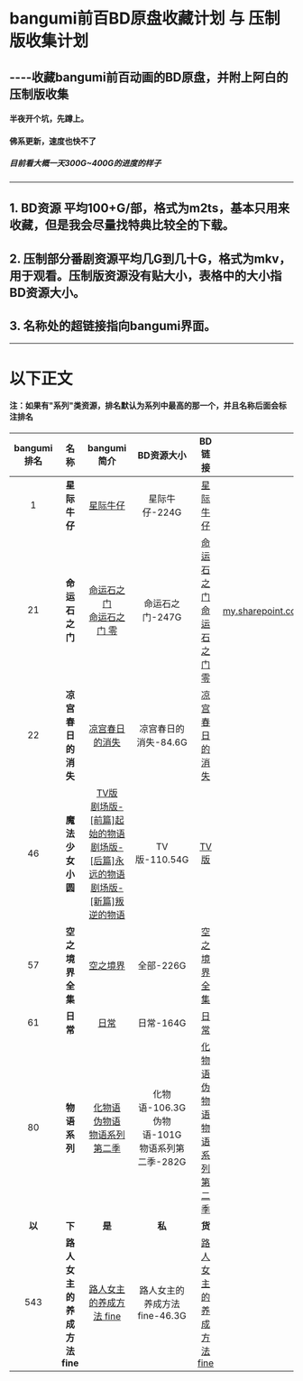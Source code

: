 # bangumi前百BD原盘收藏计划 与 压制版收集计划
## ----收藏bangumi前百动画的BD原盘，并附上阿白的压制版收集
#### 半夜开个坑，先蹲上。
#### 佛系更新，速度也快不了
##### 目前看大概一天300G~400G的进度的样子

---

## 1.  BD资源 平均100+G/部，格式为m2ts，基本只用来收藏，但是我会尽量找特典比较全的下载。
## 2.  压制部分番剧资源平均几G到几十G，格式为mkv，用于观看。压制版资源没有贴大小，表格中的大小指BD资源大小。
## 3.  名称处的超链接指向bangumi界面。

---

# 以下正文
#### 注：如果有"系列"类资源，排名默认为系列中最高的那一个，并且名称后面会标注排名
bangumi排名|名称|bangumi简介|BD资源大小|BD链接|压制版链接
:--:|:--:|:--:|:--:|:--:|:--:
1|**星际牛仔**|[星际牛仔](https://bangumi.tv/subject/253)|星际牛仔-224G|[星际牛仔](https://xzgfwacnz0-my.sharepoint.com/:f:/g/personal/colclough_1ove_club/EloteDS9d61FjxybKx1i_6IB9Q4Hmt32Bvs-e-RAycbkHQ?e=Du5btQ)|[星际牛仔](https://xzgfwacnz0-my.sharepoint.com/:f:/g/personal/lihen_1ove_club/ElHNh-JT-4JPm02TkDGqkNwBL0uQrhJD5-ZLJ0Ccn39IuQ?e=PohoNl)
21|**命运石之门**|[命运石之门](https://bangumi.tv/subject/3154)<br>[命运石之门 零](https://bangumi.tv/subject/129807)|命运石之门-247G|[命运石之门](https://xzgfwacnz0-my.sharepoint.com/:f:/g/personal/colclough_1ove_club/Et1Kl7Cfd8NHk72CirXgPh8BUSh3ScmC_NJQ0qSkOAMaqA?e=VYfLYc)<br>[命运石之门 零]()|[命运石之门](https://xzgfwacnz0-my.sharepoint.com/:f:/g/personal/lihen_1ove_club/EmaGk2RjPdBArp-yQszcMIsB6O0UW64t084jMI9Ex3-Yxg?)<br>[命运石之门 零](https://xzgfwacnz0-my.sharepoint.com/:f:/g/personal/lihen_1ove_club/EnaSctpPhA9Jm6c10O2RapUBKTe1YitIR5X_rrdDzKnmlA?e=QMRUvi)
22|**凉宫春日的消失**|[凉宫春日的消失](https://bangumi.tv/subject/3375)|凉宫春日的消失-84.6G|[凉宫春日的消失](https://xzgfwacnz0-my.sharepoint.com/:f:/g/personal/colclough_1ove_club/EoxKW99cjPxKp4ZMB--TUIQBw0KyVW1rENu_VlA-VBUhng?e=F3mgG4)|[凉宫春日的消失](https://xzgfwacnz0-my.sharepoint.com/:f:/g/personal/lihen_1ove_club/EuLpzwHtWuFMvBTONKlmTNgB874pxYqiBtpFwHeDxpfM4w?e=bpEm0a)
46|**魔法少女小圆**|[TV版](https://bangumi.tv/subject/9717)<br>[剧场版-[前篇]起始的物语](https://bangumi.tv/subject/25833)<br>[剧场版-[后篇]永远的物语](https://bangumi.tv/subject/44692)<br>[剧场版-[新篇]叛逆的物语](https://bangumi.tv/subject/44693)|TV版-110.54G|[TV版](https://xzgfwacnz0-my.sharepoint.com/:f:/g/personal/colclough_1ove_club/EhM7r9Of_VdFunma_YDy3R0BpgYiokb2gKS6MegPNuGA-A?e=JQxkZA)|[TV版+剧场版](https://xzgfwacnz0-my.sharepoint.com/:f:/g/personal/lihen_1ove_club/EtD1f5SQqIVGtXy7yojsBgsBkKm2hBhZGsxpfAxepWI7Yw?e=9UHqI8)
57|**空之境界全集**|[空之境界](https://bangumi.tv/subject/1333)|全部-226G|[空之境界全集](https://xzgfwacnz0-my.sharepoint.com/:f:/g/personal/colclough_1ove_club/Ek0DJg06Q6xEv7ocxxshabkBk1s6dkYGac2coZVVRDuIpQ?e=o0mJ8y)|[空之境界全集](https://xzgfwacnz0-my.sharepoint.com/:f:/g/personal/lihen_1ove_club/EjIUmXOP5wlNsL6t5whud1wBcPRs2gZE5_7QFg-r0TgaKg?e=plW3Fg)
61|**日常**|[日常](https://bangumi.tv/subject/9912)|日常-164G|[日常](https://xzgfwacnz0-my.sharepoint.com/:f:/g/personal/colclough_1ove_club/Eg26IGFgzRBFjg1FAkhmYdABHaFlnbsdWQf7HCCwSk1s2A?e=dWhLHi)|[日常](https://xzgfwacnz0-my.sharepoint.com/:f:/g/personal/lihen_1ove_club/EoAVveoU_9VAtNJlnAVDtp0Bi_H6BjFoDnUMtMxnFdgO6g?e=Y9iieN)
80|**物语系列**|[化物语](https://bangumi.tv/subject/1671)<br>[伪物语](https://bangumi.tv/subject/23161)<br>[物语系列第二季](https://bangumi.tv/subject/68812)|化物语-106.3G<br>伪物语-101G<br>物语系列第二季-282G|[化物语](https://xzgfwacnz0-my.sharepoint.com/:f:/g/personal/colclough_1ove_club/Ep3Xp92JI-lHpFIi24WTMJEBh92kuJZf2BmtbbG4_goOxQ?e=kxKuBg)<br>[伪物语](https://xzgfwacnz0-my.sharepoint.com/:f:/g/personal/colclough_1ove_club/EkxfKJ4jKDlEuqvtYqH8B3EBTXOsNEaU0nOdAW6-uVm5_g?e=HMDAYK)<br>[物语系列第二季](https://xzgfwacnz0-my.sharepoint.com/:f:/g/personal/colclough_1ove_club/EqRiEmRVPgJBj_qszFjpmFYBl6jM_IL4wPzrdWo3225NAQ?e=Uh1K5I)|[化物语]()<br>[伪物语]()<br>[物语系列第二季]()
**以**|**下**|**是**|**私**|**货**|-
543|**路人女主的养成方法 fine**|[路人女主的养成方法 fine](https://bangumi.tv/subject/231497)|路人女主的养成方法 fine-46.3G|[路人女主的养成方法 fine](https://xzgfwacnz0-my.sharepoint.com/:f:/g/personal/colclough_1ove_club/EtXMxm64g5RAsuDDgj76cdsBWIoILUg2VgTv_sjrEK5JCQ?e=DArnOH)|-
